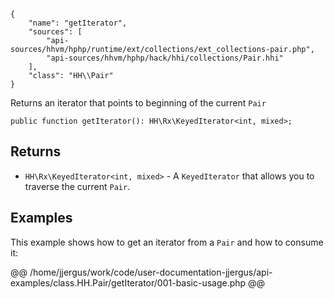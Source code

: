 ``` yamlmeta
{
    "name": "getIterator",
    "sources": [
        "api-sources/hhvm/hphp/runtime/ext/collections/ext_collections-pair.php",
        "api-sources/hhvm/hphp/hack/hhi/collections/Pair.hhi"
    ],
    "class": "HH\\Pair"
}
```




Returns an iterator that points to beginning of the current ` Pair `




``` Hack
public function getIterator(): HH\Rx\KeyedIterator<int, mixed>;
```




## Returns




+ ` HH\Rx\KeyedIterator<int, mixed> ` - A `` KeyedIterator `` that allows you to traverse the current ``` Pair ```.




## Examples




This example shows how to get an iterator from a ` Pair ` and how to consume it:







@@ /home/jjergus/work/code/user-documentation-jjergus/api-examples/class.HH.Pair/getIterator/001-basic-usage.php @@
<!-- HHAPIDOC -->
